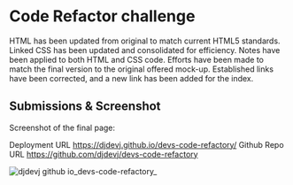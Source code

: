 # Code Refactor challenge

HTML has been updated from original to match current HTML5 standards.
Linked CSS has been updated and consolidated for efficiency.
Notes have been applied to both HTML and CSS code.
Efforts have been made to match the final version to the original offered mock-up.
Established links have been corrected, and a new link has been added for the index.

## Submissions & Screenshot
Screenshot of the final page:

Deployment URL https://djdevj.github.io/devs-code-refactory/ Github Repo URL https://github.com/djdevj/devs-code-refactory


![djdevj github io_devs-code-refactory_](https://user-images.githubusercontent.com/120237391/208052520-4c50c5e5-0bb4-46a5-abb8-ef2c9152399d.png)
